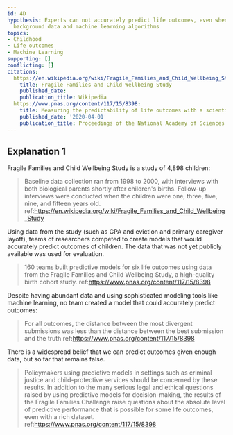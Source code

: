```yaml
---
id: 4D
hypothesis: Experts can not accurately predict life outcomes, even when given significant
  background data and machine learning algorithms
topics:
- Childhood
- Life outcomes
- Machine Learning
supporting: []
conflicting: []
citations:
  https://en.wikipedia.org/wiki/Fragile_Families_and_Child_Wellbeing_Study:
    title: Fragile Families and Child Wellbeing Study
    published_date: 
    publication_title: Wikipedia
  https://www.pnas.org/content/117/15/8398:
    title: Measuring the predictability of life outcomes with a scientific mass collaboration
    published_date: '2020-04-01'
    publication_title: Proceedings of the National Academy of Sciences
---
```

## Explanation 1

Fragile Families and Child Wellbeing Study is a study of 4,898 children:

> Baseline data collection ran from 1998 to 2000, with interviews with both biological parents shortly after children's births. Follow-up interviews were conducted when the children were one, three, five, nine, and fifteen years old.
> ref:https://en.wikipedia.org/wiki/Fragile_Families_and_Child_Wellbeing_Study

Using data from the study (such as GPA and eviction and primary caregiver layoff), teams of researchers competed to create models that would accurately predict outcomes of children. The data that was not yet publicly available was used  for evaluation.

> 160 teams built predictive models for six life outcomes using data from the Fragile Families and Child Wellbeing Study, a high-quality birth cohort study.
> ref:https://www.pnas.org/content/117/15/8398

Despite having abundant data and using sophisticated modeling tools like machine learning, no team created a model that could accurately predict outcomes:

> For all outcomes, the distance between the most divergent submissions was less than the distance between the best submission and the truth
> ref:https://www.pnas.org/content/117/15/8398

There is a widespread belief that we can predict outcomes given enough data, but so far that remains false.

> Policymakers using predictive models in settings such as criminal justice and child-protective services should be concerned by these results. In addition to the many serious legal and ethical questions raised by using predictive models for decision-making, the results of the Fragile Families Challenge raise questions about the absolute level of predictive performance that is possible for some life outcomes, even with a rich dataset.
> ref:https://www.pnas.org/content/117/15/8398
